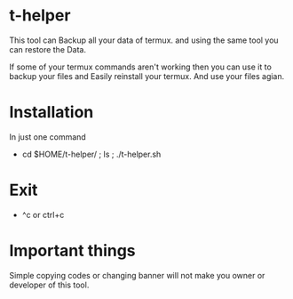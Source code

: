 # t-helper
This tool can Backup all your data of termux. and using the same tool you can restore the Data.

If some of your termux commands aren't working
then you can use it to backup your files and 
Easily reinstall your termux. And use your files agian.

# Installation
In just one command
- cd $HOME/t-helper/ ; ls ; ./t-helper.sh


# Exit
- ^c  or  ctrl+c

# Important things 
Simple copying codes or changing banner will not make you owner or developer of this tool.
